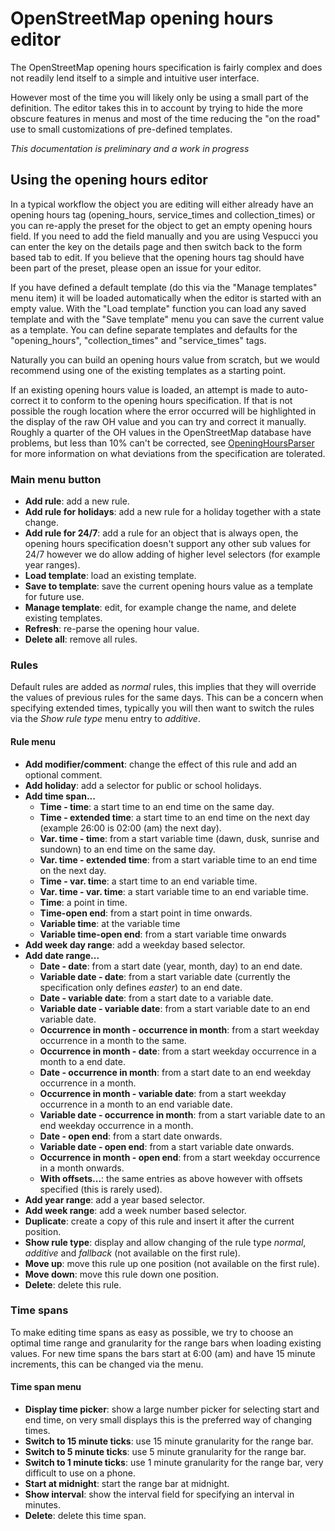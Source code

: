 # OpenStreetMap opening hours editor

The OpenStreetMap opening hours specification is fairly complex and does not readily lend itself to a simple and intuitive user interface.

However most of the time you will likely only be using a small part of the definition. The editor takes this in to account by trying to hide the more obscure features in menus and most of the time reducing the "on the road" use to small customizations of pre-defined templates.

_This documentation is preliminary and a work in progress_

## Using the opening hours editor

In a typical workflow the object you are editing will either already have an opening hours tag (opening_hours, service_times and collection_times) or you can re-apply the preset for the object to get an empty opening hours field. If you need to add the field manually and you are using Vespucci you can enter the key on the details page and then switch back to the form based tab to edit. If you believe that the opening hours tag should have been part of the preset, please open an issue for your editor.

If you have defined a default template (do this via the "Manage templates" menu item) it will be loaded automatically when the editor is started with an empty value. With the "Load template" function you can load any saved template and with the "Save template" menu you can save the current value as a template. You can define separate templates and defaults for the "opening_hours", "collection_times" and "service_times" tags. 

Naturally you can build an opening hours value from scratch, but we would recommend using one of the existing templates as a starting point.

If an existing opening hours value is loaded, an attempt is made to auto-correct it to conform to the opening hours specification. If that is not possible the rough location where the error occurred will be highlighted in the display of the raw OH value and you can try and correct it manually. Roughly a quarter of the OH values in the OpenStreetMap database have problems, but less than 10% can't be corrected, see [OpeningHoursParser](https://github.com/simonpoole/OpeningHoursParser) for more information on what deviations from the specification are tolerated.

### Main menu button

* __Add rule__: add a new rule.
* __Add rule for holidays__: add a new rule for a holiday together with a state change.
* __Add rule for 24/7__: add a rule for an object that is always open, the opening hours specification doesn't support any other sub values for 24/7 however we do allow adding of higher level selectors (for example year ranges).
* __Load template__: load an existing template.
* __Save to template__: save the current opening hours value as a template for future use.
* __Manage template__: edit, for example change the name, and delete existing templates.
* __Refresh__: re-parse the opening hour value.
* __Delete all__: remove all rules.

### Rules

Default rules are added as _normal_ rules, this implies that they will override the values of previous rules for the same days. This can be a concern when specifying extended times, typically you will then want to switch the rules via the _Show rule type_ menu entry to _additive_.

#### Rule menu

* __Add modifier/comment__: change the effect of this rule and add an optional comment.
* __Add holiday__: add a selector for public or school holidays.
* __Add time span...__
    * __Time - time__: a start time to an end time on the same day.
    * __Time - extended time__: a start time to an end time on the next day (example 26:00 is 02:00 (am) the next day).
    * __Var. time - time__: from a start variable time (dawn, dusk, sunrise and sundown) to an end time on the same day.
    * __Var. time - extended time__: from a start variable time to an end time on the next day.
    * __Time - var. time__: a start time to an end variable time.
    * __Var. time - var. time__: a start variable time to an end variable time.
    * __Time__: a point in time.
    * __Time-open end__: from a start point in time onwards.
    * __Variable time__: at the variable time
    * __Variable time-open end__: from a start variable time onwards
* __Add week day range__: add a weekday based selector.
* __Add date range...__
    * __Date - date__: from a start date (year, month, day) to an end date.
    * __Variable date - date__: from a start variable date (currently the specification only defines _easter_) to an end date.
    * __Date - variable date__: from a start date to a variable date.
    * __Variable date - variable date__: from a start variable date to an end variable date.
    * __Occurrence in month - occurrence in month__: from a start weekday occurrence in a month to the same.
    * __Occurrence in month - date__: from a start weekday occurrence in a month to a end date.
    * __Date - occurrence in month__: from a start date to an end weekday occurrence in a month.
    * __Occurrence in month - variable date__: from a start weekday occurrence in a month to an end variable date.
    * __Variable date - occurrence in month__: from a start variable date to an end weekday occurrence in a month.
    * __Date - open end__: from a start date onwards.
    * __Variable date - open end__: from a start variable date onwards.
    * __Occurrence in month - open end__: from a start weekday occurrence in a month onwards.
    * __With offsets...__: the same entries as above however with offsets specified (this is rarely used).
* __Add year range__: add a year based selector.
* __Add week range__: add a week number based selector.
* __Duplicate__: create a copy of this rule and insert it after the current position.
* __Show rule type__: display and allow changing of the rule type _normal_, _additive_ and _fallback_ (not available on the first rule).
* __Move up__: move this rule up one position (not available on the first rule).
* __Move down__: move this rule down one position.
* __Delete__: delete this rule.

### Time spans

To make editing time spans as easy as possible, we try to choose an optimal time range and granularity for the range bars when loading existing values. For new time spans the bars start at 6:00 (am) and have 15 minute increments, this can be changed via the menu.

#### Time span menu

* __Display time picker__: show a large number picker for selecting start and end time, on very small displays this is the preferred way of changing times.
* __Switch to 15 minute ticks__: use 15 minute granularity for the range bar.
* __Switch to 5 minute ticks__: use 5 minute granularity for the range bar.
* __Switch to 1 minute ticks__: use 1 minute granularity for the range bar, very difficult to use on a phone.
* __Start at midnight__: start the range bar at midnight.
* __Show interval__: show the interval field for specifying an interval in minutes.
* __Delete__: delete this time span.

